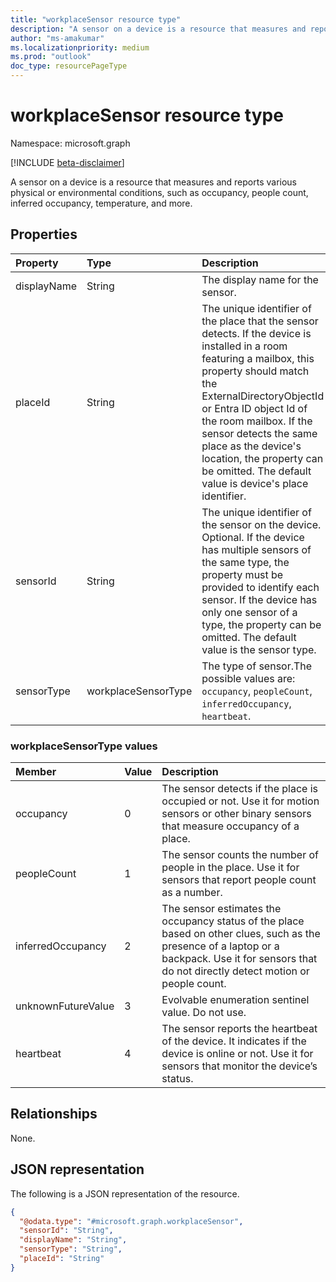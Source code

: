 ```yaml
---
title: "workplaceSensor resource type"
description: "A sensor on a device is a resource that measures and reports various physical or environmental conditions, such as occupancy, people count, inferred occupancy, temperature, and more."
author: "ms-amakumar"
ms.localizationpriority: medium
ms.prod: "outlook"
doc_type: resourcePageType
---
```


# workplaceSensor resource type

Namespace: microsoft.graph

[!INCLUDE [beta-disclaimer](../../includes/beta-disclaimer.md)]

A sensor on a device is a resource that measures and reports various physical or environmental conditions, such as occupancy, people count, inferred occupancy, temperature, and more.

## Properties
|Property|Type|Description|
|:---|:---|:---|
|displayName|String|The display name for the sensor.|
|placeId|String| The unique identifier of the place that the sensor detects. If the device is installed in a room featuring a mailbox, this property should match the ExternalDirectoryObjectId or Entra ID object Id of the room mailbox. If the sensor detects the same place as the device's location, the property can be omitted. The default value is device's place identifier. |
|sensorId|String| The unique identifier of the sensor on the device. Optional. If the device has multiple sensors of the same type, the property must be provided to identify each sensor. If the device has only one sensor of a type, the property can be omitted. The default value is the sensor type. |
|sensorType|workplaceSensorType|The type of sensor.The possible values are: `occupancy`, `peopleCount`, `inferredOccupancy`, `heartbeat`.|

### workplaceSensorType values

| Member | Value| Description |
|:---------------|:--------|:----------|
|occupancy|0|The sensor detects if the place is occupied or not. Use it for motion sensors or other binary sensors that measure occupancy of a place.|
|peopleCount|1|The sensor counts the number of people in the place. Use it for sensors that report people count as a number.|
|inferredOccupancy|2|The sensor estimates the occupancy status of the place based on other clues, such as the presence of a laptop or a backpack. Use it for sensors that do not directly detect motion or people count.|
|unknownFutureValue|3|Evolvable enumeration sentinel value. Do not use.|
|heartbeat|4|The sensor reports the heartbeat of the device. It indicates if the device is online or not. Use it for sensors that monitor the device’s status.|

## Relationships
None.

## JSON representation
The following is a JSON representation of the resource.
<!-- {
  "blockType": "resource",
  "@odata.type": "microsoft.graph.workplaceSensor"
}
-->
``` json
{
  "@odata.type": "#microsoft.graph.workplaceSensor",
  "sensorId": "String",
  "displayName": "String",
  "sensorType": "String",
  "placeId": "String"
}
```

